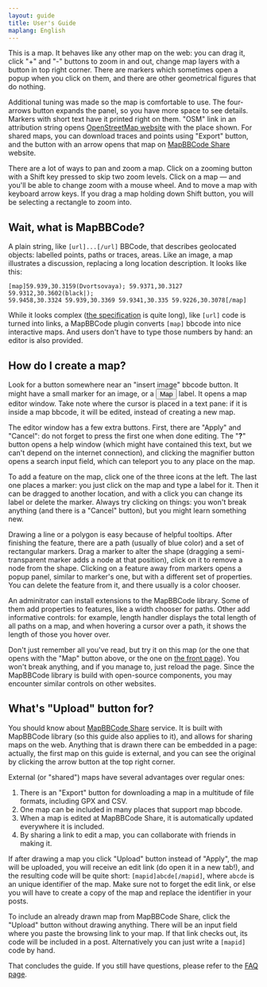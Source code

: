 ```yaml
---
layout: guide
title: User's Guide
maplang: English
---
```


This is a map. It behaves like any other map on the web: you can drag it, click "+" and "-" buttons to zoom in and out, change map layers with a button in top right corner. There are markers which sometimes open a popup when you click on them, and there are other geometrical figures that do nothing.

<div id="view"></div>

Additional tuning was made so the map is comfortable to use. The four-arrows button expands the panel, so you have more space to see details. Markers with short text have it printed right on them. "OSM" link in an attribution string opens [OpenStreetMap website](http://openstreetmap.org) with the place shown. For shared maps, you can download traces and points using "Export" button, and the button with an arrow opens that map on [MapBBCode Share](http://share.mapbbcode.org) website.

There are a lot of ways to pan and zoom a map. Click on a zooming button with a Shift key pressed to skip two zoom levels. Click on a map — and you'll be able to change zoom with a mouse wheel. And to move a map with keyboard arrow keys. If you drag a map holding down Shift button, you will be selecting a rectangle to zoom into.

## Wait, what is MapBBCode?

A plain string, like `[url]...[/url]` BBCode, that describes geolocated objects: labelled points, paths or traces, areas. Like an image, a map illustrates a discussion, replacing a long location description. It looks like this:

    [map]59.939,30.3159(Dvortsovaya); 59.9371,30.3127 59.9312,30.3602(black|);
    59.9458,30.3324 59.939,30.3369 59.9341,30.335 59.9226,30.3078[/map]

While it looks complex ([the specification](bbcode.html) is quite long), like `[url]` code is turned into links, a MapBBCode plugin converts `[map]` bbcode into nice interactive maps. And users don't have to type those numbers by hand: an editor is also provided.

## How do I create a map?

Look for a button somewhere near an "insert image" bbcode button. It might have a small marker for an image, or a <input type="button" value="Map" id="mapedit"/> label. It opens a map editor window. Take note where the cursor is placed in a text pane: if it is inside a map bbcode, it will be edited, instead of creating a new map.

The editor window has a few extra buttons. First, there are "Apply" and "Cancel": do not forget to press the first one when done editing. The "**?**" button opens a help window (which might have contained this text, but we can't depend on the internet connection), and clicking the magnifier button opens a search input field, which can teleport you to any place on the map.

To add a feature on the map, click one of the three icons at the left. The last one places a marker: you just click on the map and type a label for it. Then it can be dragged to another location, and with a click you can change its label or delete the marker. Always try clicking on things: you won't break anything (and there is a "Cancel" button), but you might learn something new.

Drawing a line or a polygon is easy because of helpful tooltips. After finishing the feature, there are a path (usually of blue color) and a set of rectangular markers. Drag a marker to alter the shape (dragging a semi-transparent marker adds a node at that position), click on it to remove a node from the shape. Clicking on a feature away from markers opens a popup panel, similar to marker's one, but with a different set of properties. You can delete the feature from it, and there usually is a color chooser.

An adminitrator can install extensions to the MapBBCode library. Some of them add properties to features, like a width chooser for paths. Other add informative controls: for example, length handler displays the total length of all paths on a map, and when hovering a cursor over a path, it shows the length of those you hover over.

Don't just remember all you've read, but try it on this map (or the one that opens with the "Map" button above, or the one on [the front page](index.html)). You won't break anything, and if you manage to, just reload the page. Since the MapBBCode library is build with open-source components, you may encounter similar controls on other websites.

<div id="edit"></div>

## What's "Upload" button for?

You should know about [MapBBCode Share](http://share.mapbbcode.org) service. It is built with MapBBCode library (so this guide also applies to it), and allows for sharing maps on the web. Anything that is drawn there can be embedded in a page: actually, the first map on this guide is external, and you can see the original by clicking the arrow button at the top right corner.

External (or "shared") maps have several advantages over regular ones:

1. There is an "Export" button for downloading a map in a multitude of file formats, including GPX and CSV.
2. One map can be included in many places that support map bbcode.
3. When a map is edited at MapBBCode Share, it is automatically updated everywhere it is included.
4. By sharing a link to edit a map, you can collaborate with friends in making it.

If after drawing a map you click "Upload" button instead of "Apply", the map will be uploaded, you will receive an edit link (do open it in a new tab!), and the resulting code will be quite short: `[mapid]abcde[/mapid]`, where `abcde` is an unique identifier of the map. Make sure not to forget the edit link, or else you will have to create a copy of the map and replace the identifier in your posts.

To include an already drawn map from MapBBCode Share, click the "Upload" button without drawing anything. There will be an input field where you paste the browsing link to your map. If that link checks out, its code will be included in a post. Alternatively you can just write a `[mapid]` code by hand.

That concludes the guide. If you still have questions, please refer to the [FAQ page](faq.html).

<script>
var mapBB = new MapBBCode({
	windowPath: '/lib/',
	layers: 'OpenMapSurfer,OpenStreetMap,Stamen Watercolor',
	viewWidth: 550,
	fullViewHeight: 450,
	editorHeight: 300,
	editorCloseButtons: false
});
mapBB.showExternal('view', 'pgzpu');

var bbcode = '[map]59.9342,30.6(F); 59.4366,24.7529(S); 59.377,28.204(QWOP); 59.934,30.337 59.718,30.037 59.39,28.532 59.372,27.444 59.9,26.807 59.367,26.433 59.469,26.016 59.437,24.753[/map]';
mapBB.editor('edit', bbcode);

document.getElementById('mapedit').onclick = function() {
	mapBB.editorWindow('');
}
</script>
